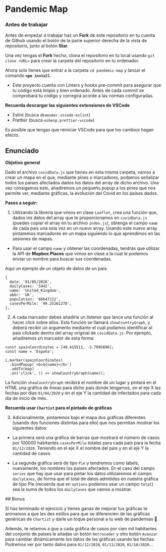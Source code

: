 # Pandemic Map

### Antes de trabajar

Antes de empezar a trabajar haz un **Fork** de este repositorio en tu cuenta de Github usando el botón de la parte superior derecha de la vista de repositorio, junto al botón **Star**.

Una vez tengas el **Fork** hecho, clona el repositorio en tu local usando `git clone <URL>` para crear la carpeta del repositorio en tu ordenador.

Ahora solo tienes que entrar a la carpeta `cd pandemic-map` y lanzar el comando **`npm install`**.

- Este proyecto cuenta con Linters y hooks pre-commit para asegurar que tu código está limpio y bien ordenado. Antes de cada commit se comprobará tu código y corregirá acorde a las normas configuradas.

**Recuerda descargar las siguientes extensiones de VSCode**

- Eslint (busca `dbaeumer.vscode-eslint`)
- Prettier (busca `esbenp.prettier-vscode`)

Es posible que tengas que reiniciar VSCode para que los cambios hagan efecto.

## Enunciado

**Objetivo general**

Dado el archivo `covidData.js` que tienes en esta misma carpeta, vamos a crear un mapa en el que, mediante pines o marcadores, podamos señalizar todos los países afectados dados los datos del array de dicho archivo. Una vez consigamos esto, añadiremos un pequeño popup a los pines que nos permite ver, mediante gráficas, la evolución del Covid en los países dados.

**Pasos a seguir:**

1. Utilizando la librería que vimos en clase `Leaflet`, crea una función que, dados los datos del array que te proporcionamos en `covidData.js` (puedes copiar el array en tu archivo `index.js`), obtenga el campo `name` de cada país una sola vez en un nuevo array. Usando este nuevo array pintaremos marcadores en un mapa siguiendo lo que aprendimos en las sesiones de mapas.

- Para usar el campo `name` y obtener las coordenadas, tendrás que utilizar la API de **Mapbox Places** que vimos en clase a la cual le podemos enviar un nombre para buscar sus coordenadas.

Aquí un ejemplo de un objeto de datos de un país:

```
{
  date: '01/05/2020',
  dailyCases: '5442',
  name: 'United_Kingdom',
  abbr: 'UK',
  population: '66647112',
  casesPerMile: '99.25261278',
},
```

2. A cada marcador debes añadirle un listener que lance una función al hacer click sobre ellos. Esta función se llamará `showCountryGraph`, y deberá recibir un argumento mediante el cual podamos identificar al país clickado dentro del array original de `covidData.js`. Por ejemplo, añadiremos un marcador de esta forma:

```
const spainCoordinates = [40.415511, -3.7095896];
const name = 'España';

L.marker(spainCoordinates)
  .bindPopup(`<b>${name}</b>`)
  .addTo(map)
  .on('click', () => showCountryGraph(name));
```

La función `showCountryGraph` recibirá el nombre de un lugar y pintará en el HTML una gráfica de líneas para dicho país donde tengamos, en el eje X las fechas por días `01/04/2020` y en el eje Y la cantidad de infectados para cada día de inicio de més.

**Recuerda usar `Chartist` para el pintado de gráficas**

3. Adicionalmente, pintaremos bajo el mapa dos gráficas diferentes (usando dos funciones distintas para ello) que nos permitan mostrar los siguientes datos:

- La primera será una gráfica de barras que mostrará el número de casos por 100000 habitantes `casesPerMile` totales para cada país para la fecha `01/12/2020`. Teniendo en el eje X el nombre del país y en el eje Y la cantidad de casos.

- La segunda gráfica será de tipo `Pie` y tendremos como labels, nuevamente, los nombres los países afectados. En el caso del campo `series` que hay que usar para pintar los datos utilizaremos el campo `dailyCases`, de forma que el total de datos admitidos en nuestra gráfica de tipo Pie (recuerda que en `options` podemos usar un campo `total`) sea la suma de todos los `dailyCases` que vamos a mostrar.

## Bonus

Si has terminado el ejercicio y tienes ganas de mejorar tus gráficas te animamos a que les des estilos para que se diferencien de las gráficas genéricas de `Chartist` y darle un toque personal a tu web de pandemias 🎨.

Además, te retamos a que a cada gráfica de casos por cien mil habitantes del conjunto de países le añadas un botón `Retroceder` y otro botón `Avanzar` para cambiar dinámicamente los datos de las gráficas usando las fechas. Podremos ver por tanto datos para `01/12/2020`, `01/11/2020`, `01/10/2020`...
